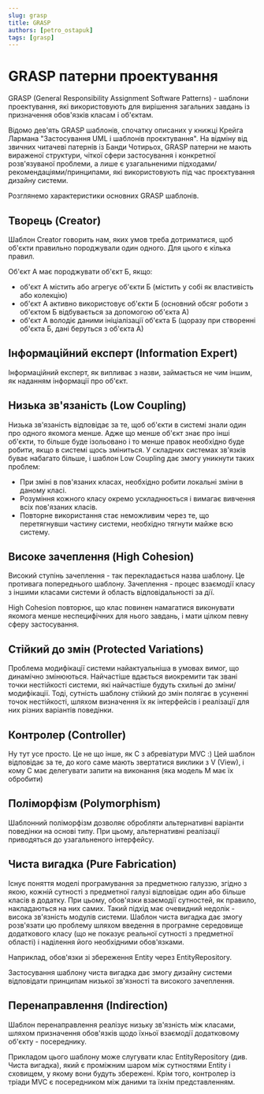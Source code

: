 ```yaml
---
slug: grasp
title: GRASP
authors: [petro_ostapuk]
tags: [grasp]
---
```


# GRASP патерни проектування

GRASP (General Responsibility Assignment Software Patterns) - шаблони проектування, які використовують для вирішення 
загальних завдань із призначення обов'язків класам і об'єктам.

Відомо дев'ять GRASP шаблонів, спочатку описаних у книжці Крейга Лармана "Застосування UML і шаблонів проєктування". 
На відміну від звичних читачеві патернів із Банди Чотирьох, GRASP патерни не мають вираженої структури, чіткої сфери 
застосування і конкретної розв'язуваної проблеми, а лише є узагальненими підходами/рекомендаціями/принципами, 
які використовують під час проєктування дизайну системи.

Розглянемо характеристики основних GRASP шаблонів.

<!--truncate-->

## Творець (Creator)

Шаблон Creator говорить нам, яких умов треба дотриматися, щоб об'єкти правильно породжували один одного. 
Для цього є кілька правил.

Об'єкт А має породжувати об'єкт Б, якщо:

* об'єкт А містить або агрегує об'єкти Б (містить у собі як властивість або колекцію)
* об'єкт А активно використовує об'єкти Б (основний обсяг роботи з об'єктом Б відбувається за допомогою об'єкта А)
* об'єкт А володіє даними ініціалізації об'єкта Б (щоразу при створенні об'єкта Б, дані беруться з об'єкта А)

## Інформаційний експерт (Information Expert)

Інформаційний експерт, як випливає з назви, займається не чим іншим, як наданням інформації про об'єкт.

## Низька зв'язаність (Low Coupling)

Низька зв'язаність відповідає за те, щоб об'єкти в системі знали один про одного якомога менше. Адже що менше об'єкт 
знає про інші об'єкти, то більше буде ізольовано і то менше правок необхідно буде робити, якщо в системі щось зміниться.
У складних системах зв'язків буває набагато більше, і шаблон Low Coupling дає змогу уникнути таких проблем:

* При зміні в пов'язаних класах, необхідно робити локальні зміни в даному класі.
* Розуміння кожного класу окремо ускладнюється і вимагає вивчення всіх пов'язаних класів.
* Повторне використання стає неможливим через те, що перетягнувши частину системи, необхідно тягнути майже всю систему.

## Високе зачеплення (High Cohesion)

Високий ступінь зачеплення - так перекладається назва шаблону. Це противага попереднього шаблону. Зачеплення - процес 
взаємодії класу з іншими класами системи й область відповідальності за дії.

High Cohesion повторює, що клас повинен намагатися виконувати якомога менше неспецифічних для нього завдань, 
і мати цілком певну сферу застосування.

## Стійкий до змін (Protected Variations)

Проблема модифікації системи найактуальніша в умовах вимог, що динамічно змінюються. Найчастіше вдається виокремити 
так звані точки нестійкості системи, які найчастіше будуть схильні до зміни/модифікації. Тоді, сутність шаблону 
стійкий до змін полягає в усуненні точок нестійкості, шляхом визначення їх як інтерфейсів і реалізації для них 
різних варіантів поведінки.

## Контролер (Controller)

Ну тут усе просто. Це не що інше, як C з абревіатури MVC :) Цей шаблон відповідає за те, до кого саме мають 
звертатися виклики з V (View), і кому C має делегувати запити на виконання (яка модель M має їх обробити)

## Поліморфізм (Polymorphism)

Шаблонний поліморфізм дозволяє обробляти альтернативні варіанти поведінки на основі типу. При цьому, альтернативні 
реалізації приводяться до узагальненого інтерфейсу.

## Чиста вигадка (Pure Fabrication)

Існує поняття моделі програмування за предметною галуззю, згідно з якою, кожній сутності з предметної галузі 
відповідає один або більше класів в додатку. При цьому, обов'язки взаємодії сутностей, як правило, накладаються на 
них самих. Такий підхід має очевидний недолік - висока зв'язність модулів системи. Шаблон чиста вигадка дає змогу 
розв'язати цю проблему шляхом введення в програмне середовище додаткового класу (що не показує реальної сутності з 
предметної області) і наділення його необхідними обов'язками.

Наприклад, обов'язки зі збереження Entity через EntityRepository.


Застосування шаблону чиста вигадка дає змогу дизайну системи відповідати принципам низької зв'язності та високого 
зачеплення.

## Перенаправлення (Indirection)

Шаблон перенаправлення реалізує низьку зв'язність між класами, шляхом призначення обов'язків щодо їхньої взаємодії 
додатковому об'єкту - посереднику.

Прикладом цього шаблону може слугувати клас EntityRepository (див. Чиста вигадка), який є проміжним шаром між 
сутностями Entity і сховищем, у якому вони будуть збережені. Крім того, контролер із тріади MVC є посередником 
між даними та їхнім представленням.
